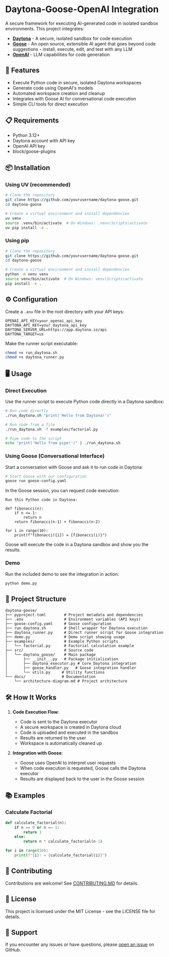 # Daytona-Goose-OpenAI Integration

A secure framework for executing AI-generated code in isolated sandbox environments. This project integrates:

- **[Daytona](https://app.daytona.io)** - A secure, isolated sandbox for code execution
- **[Goose](https://github.com/block/goose-plugins)** - An open source, extensible AI agent that goes beyond code suggestions - install, execute, edit, and test with any LLM
- **[OpenAI](https://openai.com)** - LLM capabilities for code generation

## 🚀 Features

- Execute Python code in secure, isolated Daytona workspaces
- Generate code using OpenAI's models
- Automated workspace creation and cleanup
- Integrates with Goose AI for conversational code execution
- Simple CLI tools for direct execution

## 📋 Requirements

- Python 3.12+
- Daytona account with API key
- OpenAI API key
- block/goose-plugins
## 📦 Installation

### Using UV (recommended)

```bash
# Clone the repository
git clone https://github.com/yourusername/daytona-goose.git
cd daytona-goose

# Create a virtual environment and install dependencies
uv venv
source .venv/bin/activate  # On Windows: .venv\Scripts\activate
uv pip install -e .
```

### Using pip

```bash
# Clone the repository
git clone https://github.com/yourusername/daytona-goose.git
cd daytona-goose

# Create a virtual environment and install dependencies
python -m venv venv
source venv/bin/activate  # On Windows: venv\Scripts\activate
pip install -e .
```

## ⚙️ Configuration

Create a `.env` file in the root directory with your API keys:

```
OPENAI_API_KEY=your_openai_api_key
DAYTONA_API_KEY=your_daytona_api_key
DAYTONA_SERVER_URL=https://app.daytona.io/api
DAYTONA_TARGET=us
```

Make the runner script executable:

```bash
chmod +x run_daytona.sh
chmod +x daytona_runner.py
```

## 🖥️ Usage

### Direct Execution

Use the runner script to execute Python code directly in a Daytona sandbox:

```bash
# Run code directly
./run_daytona.sh "print('Hello from Daytona!')"

# Run code from a file
./run_daytona.sh -f examples/factorial.py

# Pipe code to the script
echo "print('Hello from pipe!')" | ./run_daytona.sh
```

### Using Goose (Conversational Interface)

Start a conversation with Goose and ask it to run code in Daytona:

```bash
# Start Goose with our configuration
goose run goose-config.yaml
```

In the Goose session, you can request code execution:

```
Run this Python code in Daytona:

def fibonacci(n):
    if n <= 1:
        return n
    return fibonacci(n-1) + fibonacci(n-2)

for i in range(10):
    print(f"fibonacci({i}) = {fibonacci(i)}")
```

Goose will execute the code in a Daytona sandbox and show you the results.

### Demo

Run the included demo to see the integration in action:

```bash
python demo.py
```

## 📁 Project Structure

```
daytona-goose/
├── pyproject.toml        # Project metadata and dependencies
├── .env                  # Environment variables (API keys)
├── goose-config.yaml     # Goose configuration
├── run_daytona.sh        # Shell wrapper for Daytona execution
├── daytona_runner.py     # Direct runner script for Goose integration
├── demo.py               # Demo script showing usage
├── examples/             # Example Python scripts
│   └── factorial.py      # Factorial calculation example
├── src/                  # Source code
│   └── daytona_goose/    # Main package
│       ├── __init__.py   # Package initialization
│       ├── daytona_executor.py # Core Daytona integration
│       ├── goose_handler.py   # Goose integration handler
│       └── utils.py     # Utility functions
└── docs/                # Documentation
    └── architecture-diagram.md # Project architecture
```

## 🛠️ How It Works

1. **Code Execution Flow**:
   - Code is sent to the Daytona executor
   - A secure workspace is created in Daytona cloud
   - Code is uploaded and executed in the sandbox
   - Results are returned to the user
   - Workspace is automatically cleaned up

2. **Integration with Goose**:
   - Goose uses OpenAI to interpret user requests
   - When code execution is requested, Goose calls the Daytona executor
   - Results are displayed back to the user in the Goose session

## 📚 Examples

### Calculate Factorial

```python
def calculate_factorial(n):
    if n == 0 or n == 1:
        return 1
    else:
        return n * calculate_factorial(n-1)

for i in range(10):
    print(f"{i}! = {calculate_factorial(i)}")
```

## 🤝 Contributing

Contributions are welcome! See [CONTRIBUTING.MD](CONTRIBUTING.MD) for details.

## 📄 License

This project is licensed under the MIT License - see the LICENSE file for details.

## 💬 Support

If you encounter any issues or have questions, please [open an issue](https://github.com/yourusername/daytona-goose/issues) on GitHub.